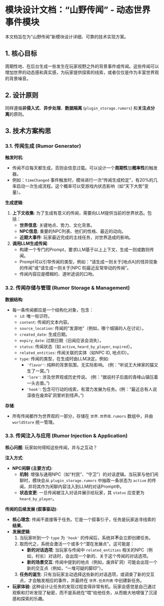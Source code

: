# 模块设计文档：“山野传闻” - 动态世界事件模块

本文档旨在为“山野传闻”新模块设计详细、可靠的技术实现方案。

## 1. 核心目标

周期性地、在后台生成一些发生在玩家视野之外的背景事件或传闻。这些传闻可以增加世界的动态感和真实感，为玩家提供探索的线索，或者仅仅是作为丰富世界观的背景噪音。

## 2. 设计原则

同样遵循**非侵入式**、**异步处理**、**数据隔离** (`plugin_storage.rumors`) 和**关注点分离**的原则。

## 3. 技术方案构思

### 3.1. 传闻生成 (Rumor Generator)

**触发时机**:

* 传闻不应每天都生成，否则会信息过载。可以设计一个**周期性**加**概率性**的触发器。
* 例如：`timeChanged` 事件触发时，模块进行一次“传闻生成检定”，有20%的几率启动一次生成流程。这个概率可以受游戏内状态影响（如“天下大势”变量）。

**生成逻辑**:

1. **上下文收集**: 为了生成有意义的传闻，需要向LLM提供当前的世界状态。包括：
    * **世界信息**: 关键地点、势力、文化背景。
    * **NPC信息**: 重要的NPC列表、他们的性格、最近的动向。
    * **近期大事件**: 玩家最近完成的主线任务，对世界造成的影响。
2. **调用LLM生成传闻**:
    * 构建一个专门的Prompt，要求LLM基于以上上下文，生成一则或数则传闻。
    * Prompt可以引导传闻的类型，例如：“请生成一则关于[地点A]的怪异现象的传闻”或“请生成一则关于[NPC B]最近反常举动的传闻”。
    * 传闻内容应是模糊的、道听途说的口吻。

### 3.2. 传闻存储与管理 (Rumor Storage & Management)

**数据结构**:

* 每一条传闻都应是一个结构化对象，包含：
  * `id`: 唯一标识符。
  * `content`: 传闻的文本内容。
  * `source_location`: 传闻的“发源地”（例如，哪个城镇的人在讨论）。
  * `created_date`: 生成日期。
  * `expiry_date`: 过期日期（旧闻应该会消失）。
  * `status`: 传闻状态（如 `active`, `heard_by_player`, `expired`）。
  * `related_entities`: 传闻关联的实体（如NPC ID, 地点ID）。
  * `type`: 传闻的类型，在生成时由LLM决定。例如:
    * `'flavor'`: 纯粹的背景氛围，无实际影响。 (例：“听说王大婶家的猫又生了一窝。”)
    * `'lore'`: 涉及世界观或历史传说。 (例：“据说村子后面的青峰山镇压着一头古兽。”)
    * `'hook'`: 包含可行动的线索，有潜力发展为任务。(例：“最近总有人说深夜在废弃矿洞里听到怪声。”)

**存储**:

* 所有传闻都作为世界观的一部分，存储在 `世界.世界观.rumors` 数组中，并由 `worldStore` 统一管理。

### 3.3. 传闻注入与应用 (Rumor Injection & Application)

**核心问题**: 玩家如何得知这些传闻，并与之互动？

**注入方式**:

* **NPC闲聊 (主要方式)**:
  * **机制**: 增强与通用NPC（如“村民”、“守卫”）的对话逻辑。当玩家与他们闲聊时，模块会从 `plugin_storage.rumors` 中抽取一条状态为 `active` 的传闻，并将其作为闲聊内容注入到LLM的对话Prompt中。
  * **状态变更**: 一旦传闻被注入对话并展示给玩家，其 `status` 应变更为 `heard_by_player`。

**传闻的后续发展 (叙事驱动)**:

* **核心理念**: 传闻不直接等于任务。它是一个叙事引子，任务是玩家追寻线索的**结果**。
* **发展逻辑**:
    1. 当玩家听到一个 `type` 为 `'hook'` 的传闻后，系统并**不**会立即创建任务。
    2. 取而代之，系统会激活一个或多个“潜在发展点”。这可能是：
        * **新的对话选项**: 当玩家与传闻中 `related_entities` 相关的NPC（例如，村长）对话时，会出现一个新的、关于这个传闻的对话选项。
        * **新的场景交互**: 传闻中提到的地点（例如，废弃矿洞）可能会出现一个新的交互点（例如，“一堆可疑的脚印”）。
    3. **任务的诞生**: 只有当玩家主动选择这些新的对话选项，或调查了新的交互点，才会触发相应的事件，并最终在 `世界.任务列表` 中创建新任务。
* **玩家体验**: 这种设计让任务的发现过程变得非常有机。玩家会感觉是自己通过观察和打听发现了秘密，而不是系统在“喂”给他任务，从而极大地增强了沉浸感和探索的乐趣。
